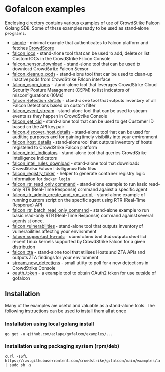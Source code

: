 # Gofalcon examples

Enclosing directory contains various examples of use of CrowdStrike Falcon Golang SDK.
Some of these examples ready to be used as stand-alone programs.

 * [simple](simple/) - minimal example that authenticates to Falcon platform and fetches [CrowdScore](https://www.crowdstrike.com/blog/tech-center/crowdscore-efficiency/)
 * [falcon_iocs](falcon_iocs) - stand-alone tool that can be used to add, delete or list Custom IOCs in the CrowdStrike Falcon Console
 * [falcon_sensor_download](falcon_sensor_download/) - stand-alone tool that can be used to download CrowdStrike Falcon Sensor
 * [falcon_cleanup_pods](falcon_cleanup_pods) - stand-alone tool that can be used to clean-up inactive pods from CrowdStrike Falcon interface
 * [falcon_cspm_ioms](falcon_cspm_ioms) - stand-alone tool that leverages CrowdStrike Cloud Security Posture Management (CSPM) to list indicators of misconfigurations (IOMs)
 * [falcon_detection_details](falcon_detection_details) - stand-alone tool that outputs inventory of all Falcon Detections based on custom filter
 * [falcon_event_stream](falcon_event_stream/) - stand-alone tool that can be used to stream events as they happen in CrowdStrike Console
 * [falcon_get_cid](falcon_get_cid) - stand-alone tool that can be used to get Customer ID based on the API key pair
 * [falcon_discover_host_details](falcon_discover_host_details) - stand-alone tool that can be used for auditing purposes and for gaining timely visibility into your environment
 * [falcon_host_details](falcon_host_details) - stand-alone tool that outputs inventory of hosts registered to CrowdStrike Falcon platform
 * [falcon_intel_indicators](falcon_intel_indicators) - stand-alone tool that queries CrowdStrike Intelligence Indicators
 * [falcon_intel_rules_download](falcon_intel_rules_download) - stand-alone tool that downloads CrowdStrike Falcon Intelligence Rule files
 * [falcon_registry_token](falcon_registry_token) - helper to generate container registry logic information for `docker login`
 * [falcon_rtr_read_only_command](falcon_rtr_read_only_command) - stand-alone example to run basic read-only RTR (Real-Time Response) command against a specific agent
 * [falcon_rtr_admin_create_and_run_script](falcon_rtr_admin_create_and_run_script) - stand-alone example of running custom script on the specific agent using RTR (Real-Time Response) API
 * [falcon_rtr_batch_read_only_command](falcon_rtr_batch_read_only_command) - stand-alone example to run basic read-only RTR (Real-Time Response) command against several agents at once.
 * [falcon_vulnerabilities](falcon_vulnerabilities) - stand-alone tool that outputs inventory of vulnerabilities affecting your environment
 * [falcon_supported_kernels](falcon_supported_kernels) - stand-alone tool that outputs short list recent Linux kernels supported by CrowdStrike Falcon for a given distribution
 * [falcon_zta](falcon_zta) - stand-alone tool that utilises Hosts and ZTA APIs and outputs ZTA findings for your environment
 * [stream_new_detections](stream_new_detections/) - small utility to poll for a new detections in CrowdStrike Console
 * [oauth_token](oauth_token/) - a example tool to obtain OAuth2 token for use outside of gofalcon

## Installation

Many of the examples are useful and valuable as a stand-alone tools. The following instructions can be used to install them all at once

### Installation using local golang install

```
go get -u github.com/aslape/gofalcon/examples/...
```

### Installation using packaging system (rpm/deb)

```
curl -sSfL https://raw.githubusercontent.com/crowdstrike/gofalcon/main/examples/install | sudo sh -s
```
